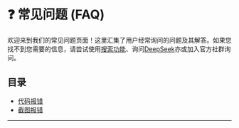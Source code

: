 # ❓ 常见问题 (FAQ)

欢迎来到我们的常见问题页面！这里汇集了用户经常询问的问题及其解答。如果您找不到您需要的信息，请尝试使用[搜索功能](https://www.bing.com)、询问[DeepSeek](https://www.deepseek.com)亦或加入官方社群询问。

## 目录
- [代码报错](/coding/)
- [截图报错](/screenshot/)

---

